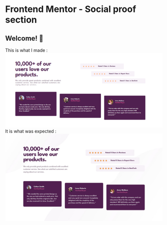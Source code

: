 # Frontend Mentor - Social proof section
## Welcome! 👋
This is what I made :
<img src="https://github.com/FrontendMentorRepo/social-proof-section-master/blob/main/image.png"/>
<Br/>
It is what was expected :
<img src="https://github.com/FrontendMentorRepo/social-proof-section-master/blob/main/design/desktop-design.jpg"/>
